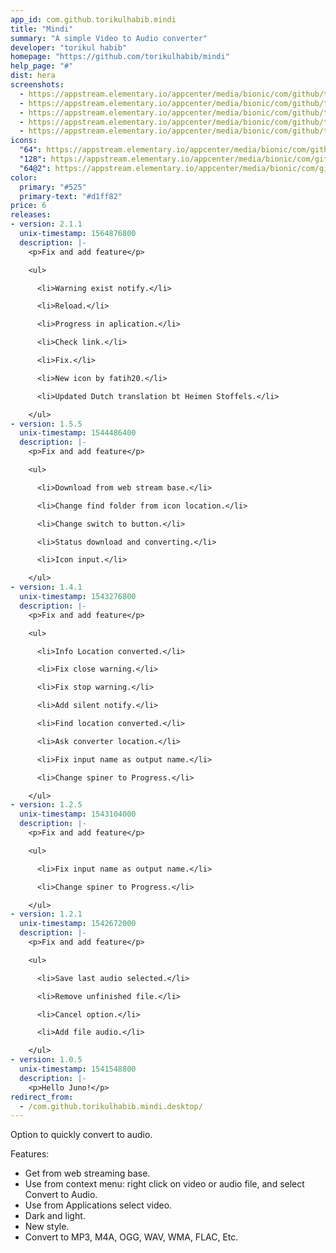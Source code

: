 ```yaml
---
app_id: com.github.torikulhabib.mindi
title: "Mindi"
summary: "A simple Video to Audio converter"
developer: "torikul habib"
homepage: "https://github.com/torikulhabib/mindi"
help_page: "#"
dist: hera
screenshots:
  - https://appstream.elementary.io/appcenter/media/bionic/com/github/torikulhabib.mindi/D068BCD779CE9D74544AC8C72A351014/screenshots/image-1_orig.png
  - https://appstream.elementary.io/appcenter/media/bionic/com/github/torikulhabib.mindi/D068BCD779CE9D74544AC8C72A351014/screenshots/image-2_orig.png
  - https://appstream.elementary.io/appcenter/media/bionic/com/github/torikulhabib.mindi/D068BCD779CE9D74544AC8C72A351014/screenshots/image-3_orig.png
  - https://appstream.elementary.io/appcenter/media/bionic/com/github/torikulhabib.mindi/D068BCD779CE9D74544AC8C72A351014/screenshots/image-4_orig.png
  - https://appstream.elementary.io/appcenter/media/bionic/com/github/torikulhabib.mindi/D068BCD779CE9D74544AC8C72A351014/screenshots/image-5_orig.png
icons:
  "64": https://appstream.elementary.io/appcenter/media/bionic/com/github/torikulhabib.mindi/D068BCD779CE9D74544AC8C72A351014/icons/64x64/com.github.torikulhabib.mindi_com.github.torikulhabib.mindi.png
  "128": https://appstream.elementary.io/appcenter/media/bionic/com/github/torikulhabib.mindi/D068BCD779CE9D74544AC8C72A351014/icons/128x128/com.github.torikulhabib.mindi_com.github.torikulhabib.mindi.png
  "64@2": https://appstream.elementary.io/appcenter/media/bionic/com/github/torikulhabib.mindi/D068BCD779CE9D74544AC8C72A351014/icons/64x64@2/com.github.torikulhabib.mindi_com.github.torikulhabib.mindi.png
color:
  primary: "#525"
  primary-text: "#d1ff82"
price: 6
releases:
- version: 2.1.1
  unix-timestamp: 1564876800
  description: |-
    <p>Fix and add feature</p>

    <ul>

      <li>Warning exist notify.</li>

      <li>Reload.</li>

      <li>Progress in aplication.</li>

      <li>Check link.</li>

      <li>Fix.</li>

      <li>New icon by fatih20.</li>

      <li>Updated Dutch translation bt Heimen Stoffels.</li>

    </ul>
- version: 1.5.5
  unix-timestamp: 1544486400
  description: |-
    <p>Fix and add feature</p>

    <ul>

      <li>Download from web stream base.</li>

      <li>Change find folder from icon location.</li>

      <li>Change switch to button.</li>

      <li>Status download and converting.</li>

      <li>Icon input.</li>

    </ul>
- version: 1.4.1
  unix-timestamp: 1543276800
  description: |-
    <p>Fix and add feature</p>

    <ul>

      <li>Info Location converted.</li>

      <li>Fix close warning.</li>

      <li>Fix stop warning.</li>

      <li>Add silent notify.</li>

      <li>Find location converted.</li>

      <li>Ask converter location.</li>

      <li>Fix input name as output name.</li>

      <li>Change spiner to Progress.</li>

    </ul>
- version: 1.2.5
  unix-timestamp: 1543104000
  description: |-
    <p>Fix and add feature</p>

    <ul>

      <li>Fix input name as output name.</li>

      <li>Change spiner to Progress.</li>

    </ul>
- version: 1.2.1
  unix-timestamp: 1542672000
  description: |-
    <p>Fix and add feature</p>

    <ul>

      <li>Save last audio selected.</li>

      <li>Remove unfinished file.</li>

      <li>Cancel option.</li>

      <li>Add file audio.</li>

    </ul>
- version: 1.0.5
  unix-timestamp: 1541548800
  description: |-
    <p>Hello Juno!</p>
redirect_from:
  - /com.github.torikulhabib.mindi.desktop/
---
```


<p>Option to quickly convert to audio.</p>
<p>Features:</p>
<ul>
  <li>Get from web streaming base.</li>
  <li>Use from context menu: right click on video or audio file, and select Convert to Audio.</li>
  <li>Use from Applications select video.</li>
  <li>Dark and light.</li>
  <li>New style.</li>
  <li>Convert to MP3, M4A, OGG, WAV, WMA, FLAC, Etc.</li>
</ul>
<p></p>